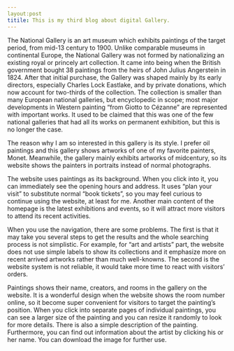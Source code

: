 ```yaml
---
layout:post
titile: This is my third blog about digital Gallery.
---
```

The National Gallery is an art museum which exhibits paintings of the target period, from mid-13 century to 1900. Unlike comparable museums in continental Europe, the National Gallery was not formed by nationalizing an existing royal or princely art collection. It came into being when the British government bought 38 paintings from the heirs of John Julius Angerstein in 1824. After that initial purchase, the Gallery was shaped mainly by its early directors, especially Charles Lock Eastlake, and by private donations, which now account for two-thirds of the collection. The collection is smaller than many European national galleries, but encyclopedic in scope; most major developments in Western painting “from Giotto to Cézanne” are represented with important works. It used to be claimed that this was one of the few national galleries that had all its works on permanent exhibition, but this is no longer the case.

The reason why I am so interested in this gallery is its style. I prefer oil paintings and this gallery shows artworks of one of my favorite painters, Monet. Meanwhile, the gallery mainly exhibits artworks of midcentury, so its website shows the painters in portraits instead of normal photographs. 

The website uses paintings as its background. When you click into it, you can immediately see the opening hours and address. It uses “plan your visit” to substitute normal “book tickets”, so you may feel curious to continue using the website, at least for me. Another main content of the homepage is the latest exhibitions and events, so it will attract more visitors to attend its recent activities.

When you use the navigation, there are some problems. The first is that it may take you several steps to get the results and the whole searching process is not simplistic. For example, for “art and artists” part, the website does not use simple labels to show its collections and it emphasize more on recent arrived artworks rather than much well-knowns. The second is the website system is not reliable, it would take more time to react with visitors’ orders.

Paintings shows their name, creators, and rooms in the gallery on the website. It is a wonderful design when the website shows the room number online, so it become super convenient for visitors to target the painting’s position. When you click into separate pages of individual paintings, you can see a larger size of the painting and you can resize it randomly to look for more details. There is also a simple description of the painting. Furthermore, you can find out information about the artist by clicking his or her name. You can download the image for further use.
